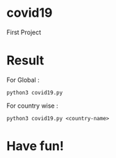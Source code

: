 # covid19

First Project

# Result
For Global : 
```
python3 covid19.py
```

For country wise : 
```
python3 covid19.py <country-name>
```

# Have fun!


